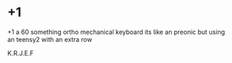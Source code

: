 # +1
+1 a 60 something ortho mechanical keyboard
its like an preonic but using an teensy2 with an extra row

K.R.J.E.F
